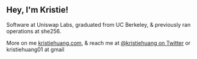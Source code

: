 ## Hey, I'm Kristie!

Software at Uniswap Labs, graduated from UC Berkeley, & previously ran operations at she256. 

More on me [kristiehuang.com](https://kristiehuang.com/), & reach me at [@kristiehuang on Twitter](https://twitter.com/kristiehuang) or kristiehuang01 at gmail
